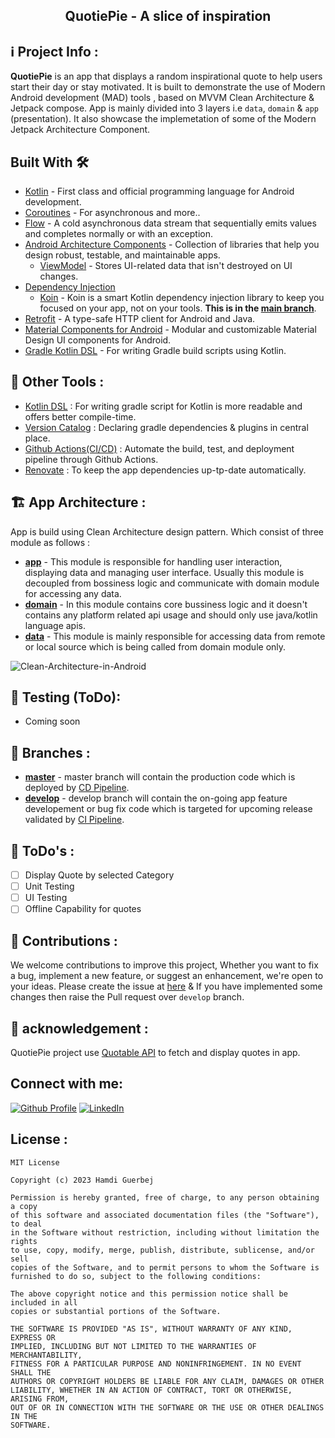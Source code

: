 
  <h2 align="center">QuotiePie - A slice of inspiration</h2>


## ℹ️ Project Info : 
**QuotiePie** is an app that displays a random inspirational quote to help users start their day or stay motivated. It is built to demonstrate the use of Modern Android development (MAD) tools , based on MVVM Clean Architecture & Jetpack compose. App is mainly divided into 3 layers i.e ```data```, ```domain``` & ```app``` (presentation).
It also showcase the implemetation of some of the Modern Jetpack Architecture Component.

## Built With 🛠
- [Kotlin](https://kotlinlang.org/) - First class and official programming language for Android development.
- [Coroutines](https://kotlinlang.org/docs/reference/coroutines-overview.html) - For asynchronous and more..
- [Flow](https://kotlin.github.io/kotlinx.coroutines/kotlinx-coroutines-core/kotlinx.coroutines.flow/-flow/) - A cold asynchronous data stream that sequentially emits values and completes normally or with an exception.
- [Android Architecture Components](https://developer.android.com/topic/libraries/architecture) - Collection of libraries that help you design robust, testable, and maintainable apps.
  - [ViewModel](https://developer.android.com/topic/libraries/architecture/viewmodel) - Stores UI-related data that isn't destroyed on UI changes.
- [Dependency Injection](https://developer.android.com/training/dependency-injection)
  - [Koin](https://dagger.dev/hilt) - Koin is a smart Kotlin dependency injection library to keep you focused on your app, not on your tools. **This is in the [main branch](https://github.com/InsertKoinIO/koin)**.
- [Retrofit](https://square.github.io/retrofit/) - A type-safe HTTP client for Android and Java.
- [Material Components for Android](https://github.com/material-components/material-components-android) - Modular and customizable Material Design UI components for Android.
- [Gradle Kotlin DSL](https://docs.gradle.org/current/userguide/kotlin_dsl.html) - For writing Gradle build scripts using Kotlin.


[0]:  https://kotlinlang.org/
[1]:  https://kotlinlang.org/docs/coroutines-overview.html
[2]:  https://developer.android.com/kotlin/flow
[3]:  https://developer.android.com/jetpack/compose
[4]:  https://developer.android.com/develop/ui/views/launch/splash-screen
[5]:  https://github.com/square/retrofit
[6]:  https://dagger.dev/hilt/

## 🧰 Other Tools :
* [Kotlin DSL][7] : For writing gradle script for Kotlin is more readable and offers better compile-time.
* [Version Catalog][8] : Declaring gradle dependencies & plugins in central place.
* [Github Actions(CI/CD)][9] : Automate the build, test, and deployment pipeline through Github Actions.
* [Renovate][10] : To keep the app dependencies up-tp-date automatically.

[7]:  https://docs.gradle.org/current/userguide/kotlin_dsl.html
[8]:  https://docs.gradle.org/current/userguide/platforms.html
[9]:  https://github.com/features/actions
[10]: https://docs.renovatebot.com/

## 🏗️ App Architecture :
App is build using Clean Architecture design pattern. Which consist of three module as follows :
* [**app**](https://github.com/guerbejhamdi/QuotiePie-Android/tree/master/app) - This module is responsible for handling user interaction, displaying data and managing user interface. Usually this module is decoupled from bossiness logic and communicate with domain module for accessing any data.
* [**domain**](https://github.com/guerbejhamdi/QuotiePie-Android/tree/master/domain) - In this module contains core bussiness logic and it doesn't contains any platform related api usage and should only use java/kotlin language apis.
* [**data**](https://github.com/guerbejhamdi/QuotiePie-Android/tree/master/data) - This module is mainly responsible for accessing data from remote or local source which is being called from domain module only.

![Clean-Architecture-in-Android](https://miro.medium.com/v2/resize:fit:1400/format:webp/1*vcnYWWn_zhNk6I30meBaPg.png)

## 🧪 Testing (ToDo):
* Coming soon

## 🌿 Branches :
* [**master**](https://github.com/guerbejhamdi/QuotiePie-Android) - master branch will contain the production code which is deployed by [CD Pipeline](https://github.com/guerbejhamdi/QuotiePie-Android/actions/workflows/android_cd.yml).
* [**develop**](https://github.com/guerbejhamdi/QuotiePie-Android/tree/develop) - develop branch will contain the on-going app feature developement or bug fix code which is targeted for upcoming release validated by [CI Pipeline](https://github.com/guerbejhamdi/QuotiePie-Android/actions/workflows/android_ci.yml).

## 🚧 ToDo's :
- [ ] Display Quote by selected Category
- [ ] Unit Testing
- [ ] UI Testing
- [ ] Offline Capability for quotes

## 🙌 Contributions :
We welcome contributions to improve this project, Whether you want to fix a bug, implement a new feature, or suggest an enhancement, we're open to your ideas. Please create the issue at [here](https://github.com/guerbejhamdi/QuotiePie-Android/issues) & If you have implemented some changes then raise the Pull request over ```develop``` branch.

## 🤝 acknowledgement :
QuotiePie project use [Quotable API](https://github.com/lukePeavey/quotable) to fetch and display quotes in app.

## Connect with me:
[![Github Profile](https://skillicons.dev/icons?i=github)](https://github.com/guerbejhamdi)
[![LinkedIn](https://skillicons.dev/icons?i=linkedin)](https://www.linkedin.com/in/hamdiguerbej/)

## License :
```
MIT License

Copyright (c) 2023 Hamdi Guerbej

Permission is hereby granted, free of charge, to any person obtaining a copy
of this software and associated documentation files (the "Software"), to deal
in the Software without restriction, including without limitation the rights
to use, copy, modify, merge, publish, distribute, sublicense, and/or sell
copies of the Software, and to permit persons to whom the Software is
furnished to do so, subject to the following conditions:

The above copyright notice and this permission notice shall be included in all
copies or substantial portions of the Software.

THE SOFTWARE IS PROVIDED "AS IS", WITHOUT WARRANTY OF ANY KIND, EXPRESS OR
IMPLIED, INCLUDING BUT NOT LIMITED TO THE WARRANTIES OF MERCHANTABILITY,
FITNESS FOR A PARTICULAR PURPOSE AND NONINFRINGEMENT. IN NO EVENT SHALL THE
AUTHORS OR COPYRIGHT HOLDERS BE LIABLE FOR ANY CLAIM, DAMAGES OR OTHER
LIABILITY, WHETHER IN AN ACTION OF CONTRACT, TORT OR OTHERWISE, ARISING FROM,
OUT OF OR IN CONNECTION WITH THE SOFTWARE OR THE USE OR OTHER DEALINGS IN THE
SOFTWARE.
```

</br>
